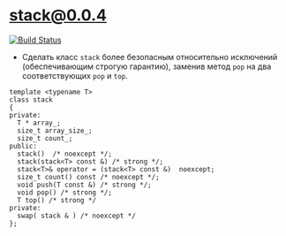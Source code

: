 # stack@0.0.4

[![Build Status](https://travis-ci.org/yanaxgrishkova/stack04.svg?branch=master)](https://travis-ci.org/yanaxgrishkova/stack04)

- Сделать класс `stack` более безопасным относительно исключений (обеспечивающим строгую гарантию), заменив метод `pop` на два соответствующих `pop` и `top`.
```
template <typename T>
class stack
{
private:
  T * array_;
  size_t array_size_;
  size_t count_;
public:
  stack()  /* noexcept */;
  stack(stack<T> const &) /* strong */;
  stack<T>& operator = (stack<T> const &)  noexcept;
  size_t count() const /* noexcept */;
  void push(T const &) /* strong */;
  void pop() /* strong */;
  T top() /* strong */
private:
  swap( stack & ) /* noexcept */
};
```
